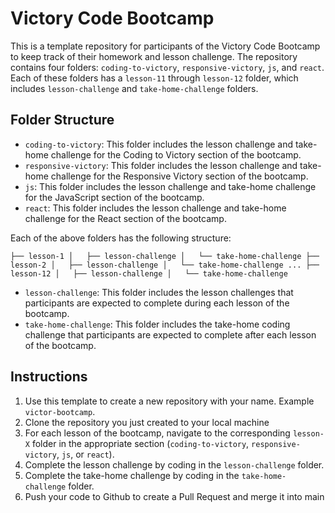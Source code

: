 Victory Code Bootcamp
=====================

This is a template repository for participants of the Victory Code Bootcamp to keep track of their homework and lesson challenge. The repository contains four folders: `coding-to-victory`, `responsive-victory`, `js`, and `react`. Each of these folders has a `lesson-11` through `lesson-12` folder, which includes `lesson-challenge` and `take-home-challenge` folders.

Folder Structure
----------------

-   `coding-to-victory`: This folder includes the lesson challenge and take-home challenge for the Coding to Victory section of the bootcamp.
-   `responsive-victory`: This folder includes the lesson challenge and take-home challenge for the Responsive Victory section of the bootcamp.
-   `js`: This folder includes the lesson challenge and take-home challenge for the JavaScript section of the bootcamp.
-   `react`: This folder includes the lesson challenge and take-home challenge for the React section of the bootcamp.

Each of the above folders has the following structure:


`├── lesson-1
│   ├── lesson-challenge
│   └── take-home-challenge
├── lesson-2
│   ├── lesson-challenge
│   └── take-home-challenge
...
├── lesson-12
│   ├── lesson-challenge
│   └── take-home-challenge`

-   `lesson-challenge`: This folder includes the lesson challenges that participants are expected to complete during each lesson of the bootcamp.
-   `take-home-challenge`: This folder includes the take-home coding challenge that participants are expected to complete after each lesson of the bootcamp.

Instructions
------------

1.  Use this template to create a new repository with your name. Example `victor-bootcamp`.
2. Clone the repository you just created to your local machine
3.  For each lesson of the bootcamp, navigate to the corresponding `lesson-X` folder in the appropriate section (`coding-to-victory`, `responsive-victory`, `js`, or `react`).
4.  Complete the lesson challenge by coding in the `lesson-challenge` folder.
5.  Complete the take-home challenge by coding in the `take-home-challenge` folder.
6.  Push your code to Github to create a Pull Request and merge it into main
